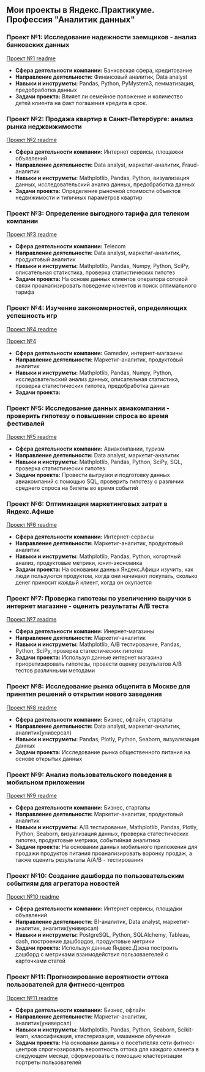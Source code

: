 ## Мои проекты в Яндекс.Практикуме. Профессия "Аналитик данных"
### Проект №1: Исследование надежности заемщиков - анализ банковских данных
[Проект №1 readme](https://github.com/Takakyli/my_projects/blob/main/project_1/project1_readme.md)
 - **Сфера деятельности компании:** Банковская сфера, кредитование
 - **Направление деятельности:** Финансовый аналитик, Data analyst
 - **Навыки и инструметы:** Pandas, Python, PyMystem3, лемматизация, предобработка данных
 - **Задачи проекта:** Влияет ли семейное положение и количество детей клиента на факт погашения кредита в срок.
### Проект №2: Продажа квартир в Санкт-Петербурге: анализ рынка неджвижимости
[Проект №2 readme](https://github.com/Takakyli/my_projects/blob/main/project_2/project2_readme.md)
 - **Сфера деятельности компании:** Интернет сервисы, площажки объявлений
 - **Направление деятельности:**  Data analyst, маркетиг-аналитик, Fraud-аналитик
 - **Навыки и инструметы:** Mathplotlib, Pandas, Python, визуализация данных, исследовательский анализ данных, предобработка данных
 - **Задачи проекта:** Определение рыночной стоимости объектов недвижимости и типичных параметров квартир
### Проект №3: Определение выгодного тарифа для телеком компании
[Проект №3 readme](https://github.com/Takakyli/my_projects/blob/main/project_3/project3_readme.md)
 - **Сфера деятельности компании:** Telecom
 - **Направление деятельности:**  Data analyst, маркетиг-аналитик, продуктовый аналитик
 - **Навыки и инструметы:** Mathplotlib, Pandas, Numpy, Python, SciPy, описательная статистика, проверка статистических гипотез
 - **Задачи проекта:** На основе данных клиентов оператора сотовой связи проанализировать поведение клиентов и поиск оптимального тарифа
### Проект №4: Изучение закономерностей, определяющих успешность игр
[Проект №4 readme](https://github.com/Takakyli/my_projects/blob/main/project_4/project4_readme.md)


[Проект №4](https://github.com/Takakyli/my_projects/blob/main/project_4/project%234_tkn.ipynb)
 - **Сфера деятельности компании:** Gamedev, интернет-магазины
 - **Направление деятельности:**  Маркетиг-аналитик, продуктовый аналитик
 - **Навыки и инструметы:** Mathplotlib, Pandas, Numpy, Python, исследовательский анализ данных, описательная статистика, проверка статистических гипотез, предобработка данных
 - **Задачи проекта:**
### Проект №5: Исследование данных авиакомпании - проверить гипотезу о повышении спроса во время фестивалей
[Проект №5 readme](https://github.com/Takakyli/my_projects/blob/main/project_5/project5_readme.md)
 - **Сфера деятельности компании:** Авиакомпании, туризм
 - **Направление деятельности:**  Data analyst, маркетиг-аналитик
 - **Навыки и инструметы:** Mathplotlib, Pandas, Python, SciPy, SQL, проверка статистических гипотез
 - **Задачи проекта:** Провести выгрузки и подготовку данных авиакомпаний с помощью SQL, проверить гипотезу о различии среднего спроса на билеты во время событий
### Проект №6: Оптимизация маркетинговых затрат в Яндекс.Афише
[Проект №6 readme](https://github.com/Takakyli/my_projects/blob/main/project_6/project6_readme.md)
 - **Сфера деятельности компании:** Интернет-сервисы
 - **Направление деятельности:**  Маркетиг-аналитик, продуктовый аналитик
 - **Навыки и инструметы:** Mathplotlib, Pandas, Python, когортный анализ, продуктовые метрики, юнит-экономика
 - **Задачи проекта:** На основании данных Яндекс.Афиши изучить, как люди пользуются продуктом, когда они начинают покупать, сколько денег приносит каждый клиент, когда он окупается
### Проект №7: Проверка гипотезы по увеличению выручки в интернет магазине - оценить результаты А/В теста
[Проект №7 readme](https://github.com/Takakyli/my_projects/blob/main/project_7/project7_readme.md)
 - **Сфера деятельности компании:** Инернет-магазины
 - **Направление деятельности:** Маркетиг-аналитик 
 - **Навыки и инструметы:** Mathplotlib, А/В тестирование, Pandas, Python, SciPy, проверка статестических гипотез
 - **Задачи проекта:** Используя данные интернет магазина приоретизировать гипотезы, провести оценку результатов А/В тестов различными методами
### Проект №8: Исследование рынка общепита в Москве для принятия решений о открытии нового заведения
[Проект №8 readme](https://github.com/Takakyli/my_projects/blob/main/project_8/project8_readme.md)
 - **Сфера деятельности компании:** Бизнес, офлайн, стартапы
 - **Направление деятельности:**  Data analyst, маркетиг-аналитик, аналитик(универсал)
 - **Навыки и инструметы:** Pandas, Plotly, Python, Seaborn, визуализация данных
 - **Задачи проекта:** Исследование рынка общественного питания на основе открытых данных
### Проект №9: Анализ пользовательского поведения в мобильном приложении
[Проект №9 readme](https://github.com/Takakyli/my_projects/blob/main/project_9/project9_readme.md)
 - **Сфера деятельности компании:** Бизнес, стартапы
 - **Направление деятельности:** Маркетиг-аналитик, продуктовый аналитик 
 - **Навыки и инструметы:** А/В тестирование, Mathplotlib, Pandas, Plotly, Python, Seaborn, визуализация данных, проверка статестических гипотез, продуктовые метрики, событийная аналитика
 - **Задачи проекта:** На основании данных мобильного приложения для продажи продуктов питания проанализировать воронку продаж, а также оценить результаты А/А/В - тестирования
### Проект №10: Создание дашборда по пользовательским событиям для агрегатора новостей
[Проект №10 readme](https://github.com/Takakyli/my_projects/blob/main/project_10/project10_readme.md)
 - **Сфера деятельности компании:** Интернет сервисы, площадки объявлений
 - **Направление деятельности:** BI-аналитик, Data analyst, маркетиг-аналитик, аналитик(универсал) 
 - **Навыки и инструметы:** PostgreSQL, Python, SQLAlchemy, Tableau, dash, построение дашбордов, продуктовые метрики 
 - **Задачи проекта:** Используя данные Яндекс.Дзена построить дашборд с метриками взаимодействия пользоваетелей с карточками статей
### Проект №11: Прогнозирование вероятности оттока пользователей для фитнесс-центров
[Проект №11 readme](https://github.com/Takakyli/my_projects/blob/main/project_11/project11_readme.md)
 - **Сфера деятельности компании:** Бизнес, офлайн
 - **Направление деятельности:**  Маркетиг-аналитик, аналитик(универсал) 
 - **Навыки и инструметы:** Mathplotlib, Pandas, Python, Seaborn, Scikit-learn, классификация, кластеризация, машинное обучение
 - **Задачи проекта:** На основании данных о посетителях сети фитнес-центров спрогнозировать вероятность оттока для каждого клиента в следующем месяце, сформировать с помощью кластеризации портреты пользователей

